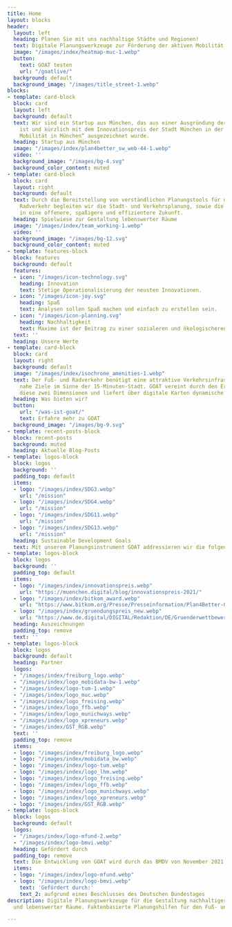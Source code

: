 ```yaml
---
title: Home
layout: blocks
header:
  layout: left
  heading: Planen Sie mit uns nachhaltige Städte und Regionen!
  text: Digitale Planungswerkzeuge zur Förderung der aktiven Mobilität und lokalen Erreichbarkeit.
  image: "/images/index/heatmap-muc-1.webp"
  button:
    text: GOAT testen
    url: "/goatlive/"
  background: default
  background_image: "/images/title_street-1.webp"
blocks:
- template: card-block
  block: card
  layout: left
  background: default
  text: Wir sind ein Startup aus München, das aus einer Ausgründung der TUM entstanden
    ist und kürzlich mit dem Innovationspreis der Stadt München in der Kategorie „Emmissionsfreie
    Mobilität in München“ ausgezeichnet wurde.
  heading: Startup aus München
  image: "/images/index/plan4better_sw_web-44-1.webp"
  video: ''
  background_image: "/images/bg-4.svg"
  background_color_content: muted
- template: card-block
  block: card
  layout: right
  background: default
  text: Durch die Bereitstellung von verständlichen Planungstools für den Fuß- und
    Radverkehr begleiten wir die Stadt- und Verkehrsplanung, sowie die Standortentwicklung,
    in eine offenere, spaßigere und effizientere Zukunft.
  heading: Spielwiese zur Gestaltung lebenswerter Räume
  image: "/images/index/team_working-1.webp"
  video: ''
  background_image: "/images/bg-12.svg"
  background_color_content: muted
- template: features-block
  block: features
  background: default
  features:
  - icon: "/images/icon-technology.svg"
    heading: Innovation
    text: Stetige Operationalisierung der neusten Innovationen.
  - icon: "/images/icon-joy.svg"
    heading: Spaß
    text: Analysen sollen Spaß machen und einfach zu erstellen sein.
  - icon: "/images/icon-planning.svg"
    heading: Nachhaltigkeit
    text: Maxime ist der Beitrag zu einer sozialeren und ökologischeren Welt.
  text: ''
  heading: Unsere Werte
- template: card-block
  block: card
  layout: right
  background: default
  image: "/images/index/isochrone_amenities-1.webp"
  text: Der Fuß- und Radverkehr benötigt eine attraktive Verkehrsinfrastruktur und
    nahe Ziele im Sinne der 15-Minuten-Stadt. GOAT vereint durch den Erreichbarkeitsansatz
    diese zwei Dimensionen und liefert über digitale Karten dynamische Analysen.
  heading: Was bieten wir?
  button:
    url: "/was-ist-goat/"
    text: Erfahre mehr zu GOAT
  background_image: "/images/bg-9.svg"
- template: recent-posts-block
  block: recent-posts
  background: muted
  heading: Aktuelle Blog-Posts
- template: logos-block
  block: logos
  background: ''
  padding_top: default
  items:
  - logo: "/images/index/SDG3.webp"
    url: "/mission"
  - logo: "/images/index/SDG4.webp"
    url: "/mission"
  - logo: "/images/index/SDG11.webp"
    url: "/mission"
  - logo: "/images/index/SDG13.webp"
    url: "/mission"
  heading: Sustainable Development Goals
  text: Mit unserem Planungsinstrument GOAT addressieren wir die folgenden SDGs.
- template: logos-block
  block: logos
  background: ''
  padding_top: default
  items:
  - logo: "/images/index/innovationspreis.webp"
    url: "https://muenchen.digital/blog/innovationspreis-2021/"
  - logo: "/images/index/bitkom_award.webp"
    url: "https://www.bitkom.org/Presse/Presseinformation/Plan4Better-Gewinner-Smart-City-Startup-Award-2021"
  - logo: "/images/index/gruendungspreis_new.webp"
    url: "https://www.de.digital/DIGITAL/Redaktion/DE/Gruenderwettbewerb/Meldungen/2021/GW_Preisverleihung_Sommerrunde.html"
  heading: Auszeichnungen
  padding_top: remove
  text: ''
- template: logos-block
  block: logos
  background: default
  heading: Partner
  logos:
  - "/images/index/freiburg_logo.webp"
  - "/images/index/logo_mobidata-bw-1.webp"
  - "/images/index/logo-tum-1.webp"
  - "/images/index/logo_muc.webp"
  - "/images/index/logo_freising.webp"
  - "/images/index/logo_ffb.webp"
  - "/images/index/logo_munichways.webp"
  - "/images/index/logo_xpreneurs.webp"
  - "/images/index/GST_RGB.webp"
  text: ''
  padding_top: remove
  items:
  - logo: "/images/index/freiburg_logo.webp"
  - logo: "/images/index/mobidata_bw.webp"
  - logo: "/images/index/logo-tum.webp"
  - logo: "/images/index/logo_lhm.webp"
  - logo: "/images/index/logo_freising.webp"
  - logo: "/images/index/logo_ffb.webp"
  - logo: "/images/index/logo_munichways.webp"
  - logo: "/images/index/logo_xpreneurs.webp"
  - logo: "/images/index/GST_RGB.webp"
- template: logos-block
  block: logos
  background: default
  logos:
  - "/images/index/logo-mfund-2.webp"
  - "/images/index/logo-bmvi.webp"
  heading: Gefördert durch
  padding_top: remove
  text: Die Entwicklung von GOAT wird durch das BMDV von November 2021 bis Oktober 2024 im Rahmen der mFUND-Initiative (Förderlinie 2) gefördert.
  items:
  - logo: "/images/index/logo-mfund.webp"
  - logo: "/images/index/logo-bmvi.webp"
    text: 'Gefördert durch:'
    text_2: aufgrund eines Beschlusses des Deutschen Bundestages
description: Digitale Planungswerkzeuge für die Gestaltung nachhaltiger Mobilität
  und lebenswerter Räume. Faktenbasierte Planungshilfen für den Fuß- und Radverkehr.

---
```

